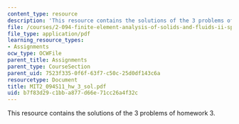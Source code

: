 ```yaml
---
content_type: resource
description: 'This resource contains the solutions of the 3 problems of homework 3. '
file: /courses/2-094-finite-element-analysis-of-solids-and-fluids-ii-spring-2011/b7f83d29c1bba877d66e71cc26a4f32c_MIT2_094S11_hw_3_sol.pdf
file_type: application/pdf
learning_resource_types:
- Assignments
ocw_type: OCWFile
parent_title: Assignments
parent_type: CourseSection
parent_uid: 7523f335-0f6f-63f7-c50c-25d0df143c6a
resourcetype: Document
title: MIT2_094S11_hw_3_sol.pdf
uid: b7f83d29-c1bb-a877-d66e-71cc26a4f32c
---
```

This resource contains the solutions of the 3 problems of homework 3. 

